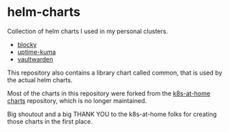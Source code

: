 # helm-charts

Collection of helm charts I used in my personal clusters.

- [blocky](./charts/blocky/README.md)
- [uptime-kuma](./charts/uptime-kuma/README.md)
- [vaultwarden](./charts/vaultwarden/README.md)

This repository also contains a library chart called common, that is used by the actual helm charts.

Most of the charts in this repository were forked from the [k8s-at-home charts](https://github.com/k8s-at-home/charts) repository, which is no longer maintained.

Big shoutout and a big THANK YOU to the k8s-at-home folks for creating those charts in the first place.
